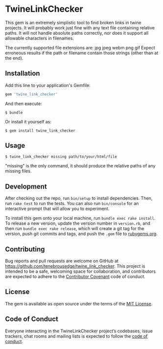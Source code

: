 # TwineLinkChecker

This gem is an extremely simplistic tool to find broken links in twine projects. It will probably work just fine with any text file containing relative paths. It will not handle absolute paths correctly, nor does it support all allowable characters in filenames.

The currently supported file extensions are: jpg jpeg webm png gif
Expect erroneous results if the path or filename contain those strings (other than at the end).

## Installation

Add this line to your application's Gemfile:

```ruby
gem 'twine_link_checker'
```

And then execute:

    $ bundle

Or install it yourself as:

    $ gem install twine_link_checker

## Usage

    $ twine_link_checker missing path/to/your/html/file

"missing" is the only command, it should produce the relative paths of any missing files.

## Development

After checking out the repo, run `bin/setup` to install dependencies. Then, run `rake test` to run the tests. You can also run `bin/console` for an interactive prompt that will allow you to experiment.

To install this gem onto your local machine, run `bundle exec rake install`. To release a new version, update the version number in `version.rb`, and then run `bundle exec rake release`, which will create a git tag for the version, push git commits and tags, and push the `.gem` file to [rubygems.org](https://rubygems.org).

## Contributing

Bug reports and pull requests are welcome on GitHub at https://github.com/tenebrousedge/twine_link_checker. This project is intended to be a safe, welcoming space for collaboration, and contributors are expected to adhere to the [Contributor Covenant](http://contributor-covenant.org) code of conduct.

## License

The gem is available as open source under the terms of the [MIT License](https://opensource.org/licenses/MIT).

## Code of Conduct

Everyone interacting in the TwineLinkChecker project’s codebases, issue trackers, chat rooms and mailing lists is expected to follow the [code of conduct](https://github.com/[USERNAME]/twine_link_checker/blob/master/CODE_OF_CONDUCT.md).
